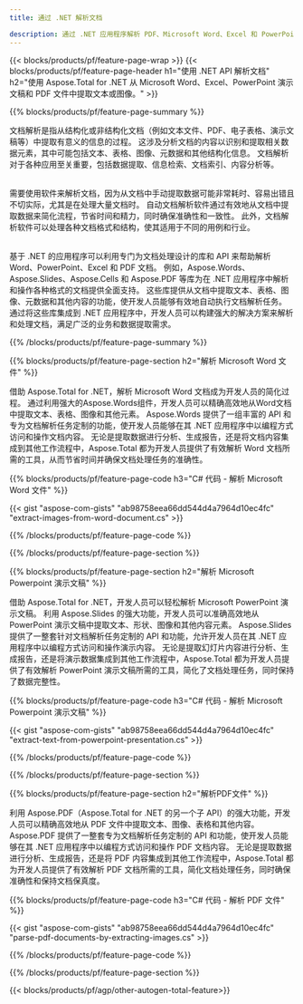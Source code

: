 ```yaml
---
title: 通过 .NET 解析文档 

description: 通过 .NET 应用程序解析 PDF、Microsoft Word、Excel 和 PowerPoint 演示文稿。 列出的 C# 代码可轻松提取文本或图像。
---
```


{{< blocks/products/pf/feature-page-wrap >}}
{{< blocks/products/pf/feature-page-header h1="使用 .NET API 解析文档" h2="使用 Aspose.Total for .NET 从 Microsoft Word、Excel、PowerPoint 演示文稿和 PDF 文件中提取文本或图像。" >}}

{{% blocks/products/pf/feature-page-summary %}}

文档解析是指从结构化或非结构化文档（例如文本文件、PDF、电子表格、演示文稿等）中提取有意义的信息的过程。 这涉及分析文档的内容以识别和提取相关数据元素，其中可能包括文本、表格、图像、元数据和其他结构化信息。 文档解析对于各种应用至关重要，包括数据提取、信息检索、文档索引、内容分析等。<br /><br />

需要使用软件来解析文档，因为从文档中手动提取数据可能非常耗时、容易出错且不切实际，尤其是在处理大量文档时。 自动文档解析软件通过有效地从文档中提取数据来简化流程，节省时间和精力，同时确保准确性和一致性。 此外，文档解析软件可以处理各种文档格式和结构，使其适用于不同的用例和行业。<br /><br />

基于 .NET 的应用程序可以利用专门为文档处理设计的库和 API 来帮助解析 Word、PowerPoint、Excel 和 PDF 文档。 例如，Aspose.Words、Aspose.Slides、Aspose.Cells 和 Aspose.PDF 等库为在 .NET 应用程序中解析和操作各种格式的文档提供全面支持。 这些库提供从文档中提取文本、表格、图像、元数据和其他内容的功能，使开发人员能够有效地自动执行文档解析任务。 通过将这些库集成到 .NET 应用程序中，开发人员可以构建强大的解决方案来解析和处理文档，满足广泛的业务和数据提取需求。

{{% /blocks/products/pf/feature-page-summary  %}}

{{% blocks/products/pf/feature-page-section  h2="解析 Microsoft Word 文件" %}}

借助 Aspose.Total for .NET，解析 Microsoft Word 文档成为开发人员的简化过程。 通过利用强大的Aspose.Words组件，开发人员可以精确高效地从Word文档中提取文本、表格、图像和其他元素。 Aspose.Words 提供了一组丰富的 API 和专为文档解析任务定制的功能，使开发人员能够在其 .NET 应用程序中以编程方式访问和操作文档内容。 无论是提取数据进行分析、生成报告，还是将文档内容集成到其他工作流程中，Aspose.Total 都为开发人员提供了有效解析 Word 文档所需的工具，从而节省时间并确保文档处理任务的准确性。

{{% blocks/products/pf/feature-page-code h3="C# 代码 - 解析 Microsoft Word 文件" %}}

{{< gist "aspose-com-gists" "ab98758eea66dd544d4a7964d10ec4fc" "extract-images-from-word-document.cs" >}}

{{% /blocks/products/pf/feature-page-code  %}}

{{% /blocks/products/pf/feature-page-section %}}

{{% blocks/products/pf/feature-page-section  h2="解析 Microsoft Powerpoint 演示文稿" %}}

借助 Aspose.Total for .NET，开发人员可以轻松解析 Microsoft PowerPoint 演示文稿。 利用 Aspose.Slides 的强大功能，开发人员可以准确高效地从 PowerPoint 演示文稿中提取文本、形状、图像和其他内容元素。 Aspose.Slides 提供了一整套针对文档解析任务定制的 API 和功能，允许开发人员在其 .NET 应用程序中以编程方式访问和操作演示内容。 无论是提取幻灯片内容进行分析、生成报告，还是将演示数据集成到其他工作流程中，Aspose.Total 都为开发人员提供了有效解析 PowerPoint 演示文稿所需的工具，简化了文档处理任务，同时保持了数据完整性。

{{% blocks/products/pf/feature-page-code h3="C# 代码 - 解析 Microsoft Powerpoint 演示文稿" %}}

{{< gist "aspose-com-gists" "ab98758eea66dd544d4a7964d10ec4fc" "extract-text-from-powerpoint-presentation.cs" >}}

{{% /blocks/products/pf/feature-page-code  %}}

{{% /blocks/products/pf/feature-page-section %}}

{{% blocks/products/pf/feature-page-section  h2="解析PDF文件" %}}

利用 Aspose.PDF（Aspose.Total for .NET 的另一个子 API）的强大功能，开发人员可以精确高效地从 PDF 文件中提取文本、图像、表格和其他内容。 Aspose.PDF 提供了一整套专为文档解析任务定制的 API 和功能，使开发人员能够在其 .NET 应用程序中以编程方式访问和操作 PDF 文档内容。 无论是提取数据进行分析、生成报告，还是将 PDF 内容集成到其他工作流程中，Aspose.Total 都为开发人员提供了有效解析 PDF 文档所需的工具，简化文档处理任务，同时确保准确性和保持文档保真度。

{{% blocks/products/pf/feature-page-code h3="C# 代码 - 解析 PDF 文件" %}}

{{< gist "aspose-com-gists" "ab98758eea66dd544d4a7964d10ec4fc" "parse-pdf-documents-by-extracting-images.cs" >}}

{{% /blocks/products/pf/feature-page-code  %}}

{{% /blocks/products/pf/feature-page-section %}}

{{< blocks/products/pf/agp/other-autogen-total-feature>}}